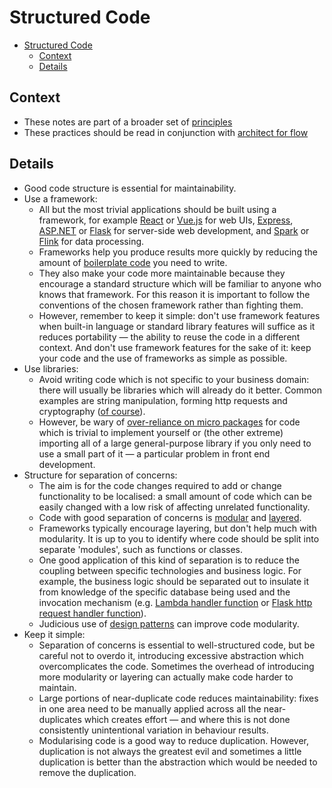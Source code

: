 # Structured Code

- [Structured Code](#structured-code)
  - [Context](#context)
  - [Details](#details)

## Context

- These notes are part of a broader set of [principles](../principles.md)
- These practices should be read in conjunction with [architect for flow](../patterns/architect-for-flow.md)

## Details

- Good code structure is essential for maintainability.
- Use a framework:
  - All but the most trivial applications should be built using a framework, for example [React](https://reactjs.org) or [Vue.js](https://vuejs.org) for web UIs, [Express](https://expressjs.com), [ASP.NET](https://dotnet.microsoft.com/apps/aspnet) or [Flask](https://flask.palletsprojects.com/en/1.1.x/) for server-side web development, and [Spark](https://spark.apache.org) or [Flink](https://flink.apache.org) for data processing.
  - Frameworks help you produce results more quickly by reducing the amount of [boilerplate code](https://en.wikipedia.org/wiki/Boilerplate_code) you need to write.
  - They also make your code more maintainable because they encourage a standard structure which will be familiar to anyone who knows that framework. For this reason it is important to follow the conventions of the chosen framework rather than fighting them.
  - However, remember to keep it simple: don't use framework features when built-in language or standard library features will suffice as it reduces portability  &mdash; the ability to reuse the code in a different context. And don't use framework features for the sake of it: keep your code and the use of frameworks as simple as possible.
- Use libraries:
  - Avoid writing code which is not specific to your business domain: there will usually be libraries which will already do it better. Common examples are string manipulation, forming http requests and cryptography ([of course](https://security.stackexchange.com/questions/18197/why-shouldnt-we-roll-our-own)).
  - However, be wary of [over-reliance on micro packages](https://arxiv.org/pdf/1709.04638.pdf) for code which is trivial to implement yourself or (the other extreme) importing all of a large general-purpose library if you only need to use a small part of it &mdash; a particular problem in front end development.
- Structure for separation of concerns:
  - The aim is for the code changes required to add or change functionality to be localised: a small amount of code which can be easily changed with a low risk of affecting unrelated functionality.
  - Code with good separation of concerns is [modular](http://singlepageappbook.com/maintainability1.html) and [layered](https://www.oreilly.com/library/view/software-architecture-patterns/9781491971437/ch01.html).
  - Frameworks typically encourage layering, but don't help much with modularity. It is up to you to identify where code should be split into separate 'modules', such as functions or classes.
  - One good application of this kind of separation is to reduce the coupling between specific technologies and business logic. For example, the business logic should be separated out to insulate it from knowledge of the specific database being used and the invocation mechanism (e.g. [Lambda handler function](https://docs.aws.amazon.com/lambda/latest/dg/python-handler.html) or [Flask http request handler function](https://flask.palletsprojects.com/en/1.1.x/quickstart/#routing)).
  - Judicious use of [design patterns](https://en.wikipedia.org/wiki/Software_design_pattern#Classification_and_list) can improve code modularity.
- Keep it simple:
  - Separation of concerns is essential to well-structured code, but be careful not to overdo it, introducing excessive abstraction which overcomplicates the code. Sometimes the overhead of introducing more modularity or layering can actually make code harder to maintain.
  - Large portions of near-duplicate code reduces maintainability: fixes in one area need to be manually applied across all the near-duplicates which creates effort &mdash; and where this is not done consistently unintentional variation in behaviour results.
  - Modularising code is a good way to reduce duplication. However, duplication is not always the greatest evil and sometimes a little duplication is better than the abstraction which would be needed to remove the duplication.
